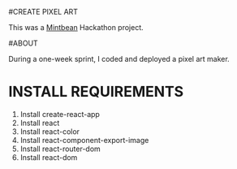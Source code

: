 #CREATE PIXEL ART

This was a [Mintbean](https://mintbean.io/) Hackathon project.

#ABOUT

During a one-week sprint, I coded and deployed a pixel art maker.

# INSTALL REQUIREMENTS

1. Install create-react-app
2. Install react
3. Install react-color
4. Install react-component-export-image
5. Install react-router-dom
6. Install react-dom


